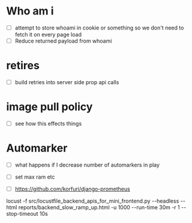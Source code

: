 
# Who am i

- [ ] attempt to store whoami in cookie or something so we don't need to fetch it on every page load
- [ ] Reduce returned payload from whoami

# retires

- [ ]  build retries into server side prop api calls 

# image pull policy

- [ ] see how this effects things

# Automarker 

- [ ] what happens if I decrease number of automarkers in play
- [ ] set max ram etc 


- [ ] https://github.com/korfuri/django-prometheus

locust -f src/locustfile_backend_apis_for_mini_frontend.py --headless --html reports/backend_slow_ramp_up.html -u 1000 --run-time 30m -r 1 --stop-timeout 10s


